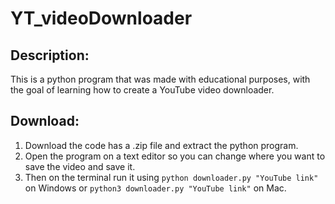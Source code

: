 # YT_videoDownloader
## Description:
This is a python program that was made with educational purposes, with the goal of learning how to create a YouTube video downloader.

## Download:
1. Download the code has a .zip file and extract the python program.
2. Open the program on a text editor so you can change where you want to save the video and save it. 
3. Then on the terminal run it using `python downloader.py "YouTube link"` on Windows or `python3 downloader.py "YouTube link"` on Mac.

